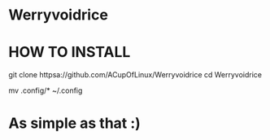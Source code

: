 # Werryvoidrice




# HOW TO INSTALL 
git clone httpsa://github.com/ACupOfLinux/Werryvoidrice 
cd Werryvoidrice 

mv .config/* ~/.config 

# As simple as that :) 
